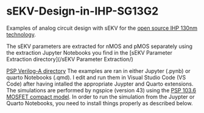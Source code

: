 # sEKV-Design-in-IHP-SG13G2

Examples of  analog circuit design with sEKV for the [open source IHP 130nm technology](https://github.com/IHP-GmbH/IHP-Open-PDK).

The sEKV parameters are extracted for nMOS and pMOS separately using the extraction Jupyter Notebooks you find in the [sEKV Parameter Extraction directory](/sEKV Parameter Extraction/)


[PSP Verilog-A directory](/PSP/Verilog-A/) 
The examples are ran in either Jupyter (.pynb) or quarto  Notebooks (.qmd). I edit and run them in Visual Studio Code (VS Code) after having intalled the appropriate Juypter and Quarto extensions.
The simulations are performed by ngspice (version 43) using the [PSP 103.6 MOSFET compact model](https://www.cea.fr/cea-tech/leti/pspsupport). In order to run the simulation from the Juypter or Quarto Notebooks, you need to install things properly as described below.
